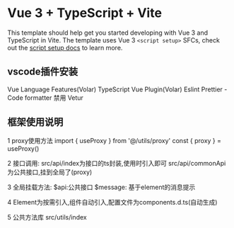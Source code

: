 # Vue 3 + TypeScript + Vite

This template should help get you started developing with Vue 3 and TypeScript in Vite. The template uses Vue 3 `<script setup>` SFCs, check out the [script setup docs](https://v3.vuejs.org/api/sfc-script-setup.html#sfc-script-setup) to learn more.

## vscode插件安装
Vue Language Features(Volar)
TypeScript Vue Plugin(Volar)
Eslint
Prettier - Code formatter
禁用 Vetur
## 框架使用说明
1 proxy使用方法
import { useProxy } from '@/utils/proxy'
const { proxy } = useProxy()

2 接口调用:
src/api/index为接口的ts封装,使用时引入即可
src/api/commonApi为公共接口,挂到全局了(proxy)

3 全局挂载方法:
$api:公共接口
$message: 基于element的消息提示

4 Element为按需引入,组件自动引入,配置文件为components.d.ts(自动生成)

5 公共方法库
src/utils/index
